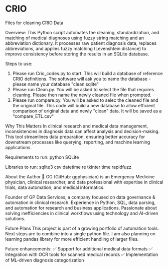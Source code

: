 # CRIO
Files for cleaning CRIO Data

Overview:
This Python script automates the cleaning, standardization, and matching of medical diagnoses using fuzzy string matching and an abbreviation dictionary. It processes raw patient diagnosis data, replaces abbreviations, and applies fuzzy matching (Levenshtein distance) to improve consistency before storing the results in an SQLite database.

Steps to use:
1.  Please run Crio_codes.py to start.  This will build a database of reference CRIO definitions.  The software will ask you to name the database - please name your database "clean.sqlite"
2.  Please run Clean.py.  You will be asked to select the file that requires cleaning.  Please then name the newly cleaned file when prompted.
3.  Please run compare.py.  You will be asked to selec the cleaned file and the original file.  This code will build a new database to allow efficient comparison of original data and newly "clean" data.  It will be saved as a "compare_ETL.csv"

Why This Matters In clinical research and medical data management, inconsistencies in diagnosis data can affect analysis and decision-making. This tool streamlines data preparation, ensuring better accuracy for downstream processes like querying, reporting, and machine learning applications.

Requirements to run:
python
SQLite

Libraries to run:
sqlite3
csv
datetime
re
tkinter
time
rapidfuzz

About the Author 👋 GG (GitHub: ggphysician) is an Emergency Medicine physician, clinical researcher, and data professional with expertise in clinical trials, data automation, and medical informatics.

Founder of GP Data Services, a company focused on data governance & automation in clinical research. Experience in Python, SQL, data parsing, and automation for research and business applications. Passionate about solving inefficiencies in clinical workflows using technology and AI-driven solutions.

Future Plans This project is part of a growing portfolio of automation tools. Next steps are to combine into a single python file.  I am also planning on learning pandas library for more efficient handling of larger files.

Future enhancements: ✅ Support for additional medical data formats ✅ Integration with OCR tools for scanned medical records ✅ Implementation of ML-driven diagnosis categorization
